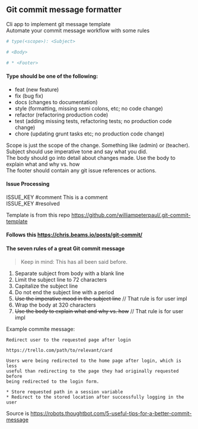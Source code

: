 ## Git commit message formatter

Cli app to implement git message template  
Automate your commit message workflow with some rules

```sh
# type(<scope>): <Subject>

# <Body>

# * <Footer>
```

#### Type should be one of the following:

- feat (new feature)
- fix (bug fix)
- docs (changes to documentation)
- style (formatting, missing semi colons, etc; no code change)
- refactor (refactoring production code)
- test (adding missing tests, refactoring tests; no production code change)
- chore (updating grunt tasks etc; no production code change)

Scope is just the scope of the change. Something like (admin) or (teacher).  
Subject should use imperative tone and say what you did.  
The body should go into detail about changes made. Use the body to explain what and why vs. how  
The footer should contain any git issue references or actions.

#### Issue Processing

ISSUE_KEY #comment This is a comment  
ISSUE_KEY #resolved

Template is from this repo https://github.com/williampeterpaul/.git-commit-template

#### Follows this https://chris.beams.io/posts/git-commit/

#### The seven rules of a great Git commit message

> Keep in mind: This has all been said before.

1. Separate subject from body with a blank line
2. Limit the subject line to 72 characters
3. Capitalize the subject line
4. Do not end the subject line with a period
5. ~~Use the imperative mood in the subject line~~ // That rule is for user impl
6. Wrap the body at 320 characters
7. ~~Use the body to explain what and why vs. how~~ // That rule is for user impl

Example commite message:

    Redirect user to the requested page after login

    https://trello.com/path/to/relevant/card

    Users were being redirected to the home page after login, which is less
    useful than redirecting to the page they had originally requested before
    being redirected to the login form.

    * Store requested path in a session variable
    * Redirect to the stored location after successfully logging in the user

Source is https://robots.thoughtbot.com/5-useful-tips-for-a-better-commit-message
